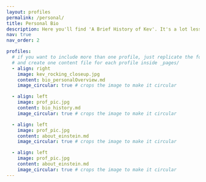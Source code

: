 ```yaml
---
layout: profiles
permalink: /personal/
title: Personal Bio
description: Here you'll find 'A Brief History of Kev'. It's a lot less enlightening than a similarly named book by a genius. <br>Well, unless you like cats as much I do.
nav: true
nav_order: 2

profiles:
  # if you want to include more than one profile, just replicate the following block
  # and create one content file for each profile inside _pages/
  - align: right
    image: kev_rocking_closeup.jpg
    content: bio_personalOverview.md
    image_circular: true # crops the image to make it circular

  - align: left
    image: prof_pic.jpg
    content: bio_history.md
    image_circular: true # crops the image to make it circular

  - align: left
    image: prof_pic.jpg
    content: about_einstein.md
    image_circular: true # crops the image to make it circular

  - align: left
    image: prof_pic.jpg
    content: about_einstein.md
    image_circular: true # crops the image to make it circular
---
```

